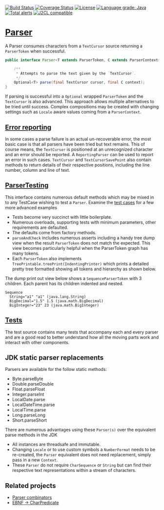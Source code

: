 [![Build Status](https://github.com/mP1/walkingkooka-text-cursor-parser/actions/workflows/build.yaml/badge.svg)](https://github.com/mP1/walkingkooka-text-cursor-parser/actions/workflows/build.yaml/badge.svg)
[![Coverage Status](https://coveralls.io/repos/github/mP1/walkingkooka-text-cursor-parser/badge.svg?branch=master)](https://coveralls.io/github/mP1/walkingkooka-text-cursor-parser?branch=master)
[![License](https://img.shields.io/badge/License-Apache%202.0-blue.svg)](https://opensource.org/licenses/Apache-2.0)
[![Language grade: Java](https://img.shields.io/lgtm/grade/java/g/mP1/walkingkooka-text-cursor-parser.svg?logo=lgtm&logoWidth=18)](https://lgtm.com/projects/g/mP1/walkingkooka-text-cursor-parser/context:java)
[![Total alerts](https://img.shields.io/lgtm/alerts/g/mP1/walkingkooka-text-cursor-parser.svg?logo=lgtm&logoWidth=18)](https://lgtm.com/projects/g/mP1/walkingkooka-text-cursor-parser/alerts/)
[![J2CL compatible](https://img.shields.io/badge/J2CL-compatible-brightgreen.svg)](https://github.com/mP1/j2cl-central)



# [Parser](https://github.com/mP1/walkingkooka-text-cursor-parser/blob/master/src/main/java/walkingkooka/text/cursor/Parser.java)
A Parser consumes characters from a `TextCursor` source returning a `ParserToken` when successful. 

```java
public interface Parser<T extends ParserToken, C extends ParserContext> {

    /**
     * Attempts to parse the text given by the `TextCursor`.
     */
    Optional<T> parse(final TextCursor cursor, final C context);
}
```

If parsing is successful into a `Optional` wrapped `ParserToken` and the `TextCursor` is also advanced. This approach
allows multiple alternatives to be tried until success. Complex compositions may be created with changing settings such
as `Locale` aware values coming from a `ParserContext`.



## [Error reporting](https://github.com/mP1/walkingkooka-text-cursor-parser/blob/master/src/main/java/walkingkooka/text/cursor/parser/ReportingParser.java)

In some cases a parse failure is an actual un-recoverable error, the most basic case is that all parsers have been tried
but text remains. This of course means, the `TextCursor` is positioned at an unrecognized character and an error should
be reported. A `ReportingParser` can be used to report an error in such cases. `TextCursor` and `TextCursorSavePoint`
also contain methods to return details of their respective positions, including the line number, column and line of text.



## [ParserTesting](https://github.com/mP1/walkingkooka-text-cursor-parser/blob/master/src/main/java/walkingkooka/text/cursor/parser/ParserTesting.java)

This interface contains numerous default methods which may be mixed in to any TestCase wishing to test a `Parser`. Examine 
the [test cases](https://github.com/mP1/walkingkooka-text-cursor-parser/tree/master/src/test/java/walkingkooka/text/cursor/parser) for a few more advanced examples 

- Tests become very succinct with little boilerplate.
- Numerous overloads, supporting tests with minimum parameters, other requirements are defaulted.
- The defaults come from factory methods.
- `parseAndCheck` includes numerous asserts including a handy tree dump view when the result `ParserToken` does not
  match the expected. This view becomes particularly helpful when the ParserToken graph has many tokens.
- Each `ParserToken` also implements `TreePrintable.treePrint(IndentingPrinter)` which prints a detailed pretty tree
  formatted showing all tokens and hierarchy as shown below.

The dump print out view below shows a `SequenceParserToken` with 3 children. Each parent has its children indented and nested.

```
Sequence
  String="a1" "a1" (java.lang.String)
  BigDecimal="1.5" 1.5 (java.math.BigDecimal)
  BigInteger="23" 23 (java.math.BigInteger)

```



## [Tests](https://github.com/mP1/walkingkooka-text-cursor-parser/tree/master/src/test/java/walkingkooka/text/cursor/parser)

The test source contains many tests that accompany each and every parser and are a good read to better understand how
all the moving parts work and interact with other components.



## JDK static parser replacements

Parsers are available for the follow static methods:

- Byte.parseByte
- Double.parseDouble
- Float.parseFloat
- Integer.parseInt
- LocalDate.parse
- LocalDateTime.parse
- LocalTime.parse
- Long.parseLong
- Short.parseShort

There are numerous advantages using these `Parser(s)` over the equivalent parse methods in the JDK

- All instances are threadsafe and immutable.
- Changing `Locale` or to use custom symbols a `NumberFormat` needs to be re-created, the `Parser` equivalent does not
  need replacement, simply pass in a new `Context`.
- These `Parser` do not require `CharSequence` or `String` but can find their respective text representations within a
  stream of characters.

## Related projects

- [Parser combinators](https://github.com/mP1/walkingkooka-text-cursor-parser-ebnf)
- [EBNF -> CharPredicate](https://github.com/mP1/walkingkooka-text-cursor-parser-ebnf-charpredicate)



